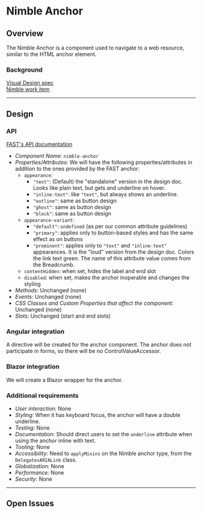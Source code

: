 # Nimble Anchor

## Overview

The Nimble Anchor is a component used to navigate to a web resource, similar to the HTML anchor element.

### Background

[Visual Design spec](https://xd.adobe.com/view/33ffad4a-eb2c-4241-b8c5-ebfff1faf6f6-66ac/screen/bfadf499-caf5-4ca0-9814-e777fbae0d46)<br>
[Nimble work item](https://github.com/ni/nimble/issues/324)

---

## Design

### API

[FAST's API documentation](https://github.com/microsoft/fast/blob/e576aa70c22780fffba03097277e2db9a2ec1cd8/packages/web-components/fast-foundation/src/anchor/README.md)

-   _Component Name_: `nimble-anchor`
-   _Properties/Attributes_: We will have the following properties/attributes in addition to the ones provided by the FAST anchor:
    - `appearance`:
        - `"text"`: (Default) the "standalone" version in the design doc. Looks like plain text, but gets and underline on hover.
        - `"inline-text"`: like `"text"`, but always shows an underline.
        - `"outline"`: same as button design
        - `"ghost"`: same as button design
        - `"block"`: same as button design
    - `appearance-variant`:
        - `"default"`: `undefined` (as per our common attribute guidelines)
        - `"primary"`: applies only to button-based styles and has the same effect as on buttons
        - `"prominent"`: applies only to `"text"` and `"inline-text"` appearances. It is the "loud" version from the design doc. Colors the link text green. The name of this attribute value comes from the Breadcrumb.
    - `contentHidden`: when set, hides the label and end slot
    - `disabled`: when set, makes the anchor inoperable and changes the styling
-   _Methods_: Unchanged (none)
-   _Events_: Unchanged (none)
-   _CSS Classes and Custom Properties that affect the component_: Unchanged (none)
-   _Slots_: Unchanged (start and end slots)

### Angular integration

A directive will be created for the anchor component. The anchor does not participate in forms, so there will be no ControlValueAccessor.

### Blazor integration

We will create a Blazor wrapper for the anchor.

### Additional requirements

-   _User interaction:_ None
-   _Styling:_ When it has keyboard focus, the anchor will have a double underline.
-   _Testing:_ None
-   _Documentation:_ Should direct users to set the `underline` attribute when using the anchor inline with text.
-   _Tooling:_ None
-   _Accessibility:_ Need to `applyMixins` on the Nimble anchor type, from the `DelegatesARIALink` class.
-   _Globalization:_ None
-   _Performance:_ None
-   _Security:_ None

---

## Open Issues
